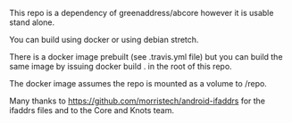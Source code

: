 This repo is a dependency of greenaddress/abcore however it is usable stand alone.

You can build using docker or using debian stretch.

There is a docker image prebuilt (see .travis.yml file) but you can build the same
image by issuing docker build . in the root of this repo.

The docker image assumes the repo is mounted as a volume to /repo.

Many thanks to https://github.com/morristech/android-ifaddrs for the ifaddrs files and to the Core and Knots team.

